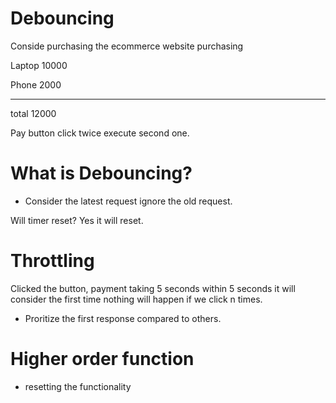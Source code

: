# Debouncing

Conside purchasing the ecommerce website purchasing

Laptop 10000

Phone 2000

---

total 12000

Pay button click twice execute second one.

# What is Debouncing?

- Consider the latest request ignore the old request.

Will timer reset? Yes it will reset.

# Throttling

Clicked the button, payment taking 5 seconds within 5 seconds it will consider the first time nothing will happen if we click n times.

- Proritize the first response compared to others.

# Higher order function

- resetting the functionality
